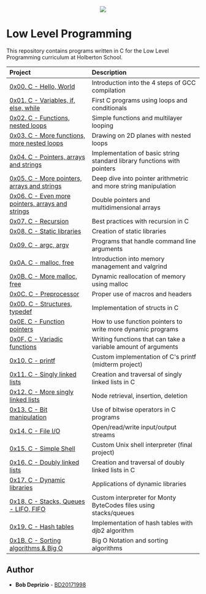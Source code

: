 <p align="center">
  <img src="http://www.holbertonschool.com/holberton-logo.png">
</p>

# Low Level Programming

This repository contains programs written in C for the Low Level Programming curriculum at Holberton School.

| Project | Description |
| :--- | :--- |
| [0x00. C - Hello, World](./0x00-hello_world) | Introduction into the 4 steps of GCC compilation |
| [0x01. C - Variables, if, else, while](./0x01-variables_if_else_while) | First C programs using loops and conditionals |
| [0x02. C - Functions, nested loops](./0x02-functions_nested_loops) | Simple functions and multilayer looping |
| [0x03. C - More functions, more nested loops](./0x03-more_functions_nested_loops) | Drawing on 2D planes with nested loops |
| [0x04. C - Pointers, arrays and strings](./0x04-pointers_arrays_strings) | Implementation of basic string standard library functions with pointers |
| [0x05. C - More pointers, arrays and strings](./0x05-pointers_arrays_strings) | Deep dive into pointer arithmetric and more string manipulation |
| [0x06. C - Even more pointers, arrays and strings](./0x06-pointers_arrays_strings) | Double pointers and multidimensional arrays |
| [0x07. C - Recursion](./0x07-recursion) | Best practices with recursion in C |
| [0x08. C - Static libraries](./0x08-static_libraries) | Creation of static libraries |
| [0x09. C - argc, argv](./0x09-argc_argv) | Programs that handle command line arguments |
| [0x0A. C - malloc, free](./0x0A-malloc_free) | Introduction into memory management and valgrind |
| [0x0B. C - More malloc, free](./0x0B-more_malloc_free) | Dynamic reallocation of memory using malloc |
| [0x0C. C - Preprocessor](./0x0C-preprocessor) | Proper use of macros and headers |
| [0x0D. C - Structures, typedef](./0x0D-structures_typedef) | Implementation of structs in C |
| [0x0E. C - Function pointers](./0x0E-function_pointers) | How to use function pointers to write more dynamic programs |
| [0x0F. C - Variadic functions](./0x0F-variadic_functions) | Writing functions that can take a variable amount of arguments |
| [0x10. C - printf](https://github.com/tuvo1106/printf/) | Custom implementation of C's printf (midterm project) |
| [0x11. C - Singly linked lists](./0x11-singly_linked_lists) | Creation and traversal of singly linked lists in C |
| [0x12. C - More singly linked lists](./0x12-more_singly_linked_lists) | Node retrieval, insertion, deletion |
| [0x13. C - Bit manipulation](./0x13-bit_manipulation) | Use of bitwise operators in C programs |
| [0x14. C - File I/O](./0x14-file_io) | Open/read/write input/output streams |
| [0x15. C - Simple Shell](https://github.com/tuvo1106/simple_shell/) | Custom Unix shell interpreter (final project) |
| [0x16. C - Doubly linked lists](./0x16-doubly_linked_lists) | Creation and traversal of doubly linked lists in C |
| [0x17. C - Dynamic libraries](./0x17-dynamic_libraries) | Applications of dynamic libraries |
| [0x18. C - Stacks, Queues - LIFO, FIFO](https://github.com/tuvo1106/monty/) | Custom interpreter for Monty ByteCodes files using stacks/queues |
| [0x19. C - Hash tables](./0x19-hash_tables) | Implementation of hash tables with djb2 algorithm |
| [0x1B. C - Sorting algorithms & Big O](./0x1B-sorting_algorithms) | Big O Notation and sorting algorithms |

## Author

- **Bob Deprizio** - [BD20171998](https:///github.com/BD20171998)